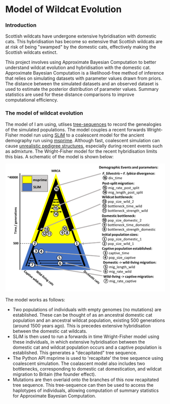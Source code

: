 # Model of Wildcat Evolution

### Introduction

Scottish wildcats have undergone extensive hybridisation with domestic cats. This hybridisation has become so extensive that Scottish wildcats are at risk of being "swamped" by the domestic cats, effectively making the Scottish wildcats extinct.

This project involves using Approximate Bayesian Computation to better understand wildcat evolution and hybridisation with the domestic cat. Approximate Bayesian Computation is a likelihood-free method of inference that relies on simulating datasets with parameter values drawn from priors. The distance between the simulated datasets and an observed dataset is used to estimate the posterior distribution of parameter values. Summary statistics are used for these distance comparisons to improve computational efficiency.

### The model of wildcat evolution

The model of I am using, utlises [tree-sequences](https://journals.plos.org/ploscompbiol/article?id=10.1371/journal.pcbi.1006581) to record the genealogies of the simulated populations. The model couples a recent forwards Wright-Fisher model run using [SLiM](http://benhaller.com/slim/SLiM_Manual.pdf) to a coalescent model for the ancient demography run using [msprime](https://msprime.readthedocs.io/en/stable/tutorial.html). Although fast, coalescent simulation can cause [unrealistic pedigree structures](https://www.genetics.org/content/190/4/1433.short), especially during recent events such as admixture. The Wright-Fisher model for the recent hybridisation limits this bias. A schematic of the model is shown below:

![Model schematic](plots/model_schematic.png)

The model works as follows:
- Two populations of individuals with empty genomes (no mutations) are established. These can be thought of as an ancestral domestic cat population and an ancestral wildcat population, existing 500 generations (around 1500 years ago). This is precedes extensive hybridisation between the domestic cat wildcats.
- SLiM is then used to run a forwards in time Wright-Fisher model using these individuals, in which extensive hybridisation between the domestic cat and wildcat population occurs and a captive population is established. This generates a "decapitated" tree sequence.
- The Python API msprime is used to 'recapitate' the tree sequence using coalescent simulation. The coalascent model also includes two bottlenecks, corresponding to domestic cat domestication, and wildcat migration to Britain (the founder effect).
- Mutations are then overlaid onto the branches of this now recapitated tree sequence. This tree-sequence can then be used to access the haplotypes of individuals, allowing computation of summary statistics for Approximate Bayesian Computation.
